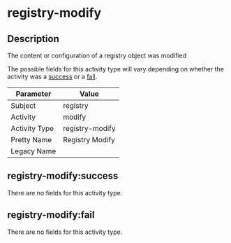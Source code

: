 registry-modify
===============

Description
-----------
The content or configuration of a registry object was modified

The possible fields for this activity type will vary depending on whether the activity was a [success](#registry-modifysuccess) or a [fail](#registry-modifyfail).

| Parameter     | Value           |
| ------------- | --------------- |
| Subject       | registry        |
| Activity      | modify          |
| Activity Type | registry-modify |
| Pretty Name   | Registry Modify |
| Legacy Name   |                 |

registry-modify:success
-----------------------

There are no fields for this activity type.


registry-modify:fail
--------------------

There are no fields for this activity type.
